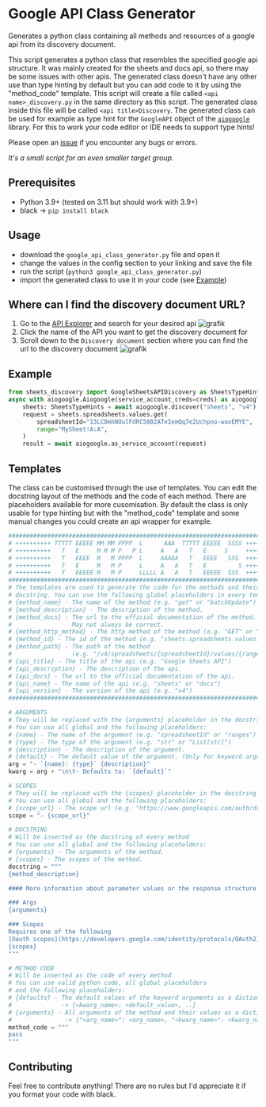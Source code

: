 # Google API Class Generator
Generates a python class containing all methods and resources of a google api from its discovery document.


This script generates a python class that resembles the specified google api structure. It was mainly created for the sheets and docs api, so there may be some issues with other apis. The generated class doesn't have any other use than type hinting by default but you can add code to it by using the "method_code" template. This script will create a file called `<api name>_discovery.py` in the same directory as this script. The generated class inside this file will be called `<api title>Discovery`. The generated class can be used for example as type hint for the `GoogleAPI` object of the [`aiogoogle`](https://github.com/omarryhan/aiogoogle) library. For this to work your code editor or IDE needs to support type hints!

Please open an [issue](https://github.com/arvitus/google-api-class-generator/issues) if you encounter any bugs or errors.

*It's a small script for an even smaller target group.*

## Prerequisites
  - Python 3.9+ (tested on 3.11 but should work with 3.9+)
  - black -> `pip install black`

## Usage
  - download the `google_api_class_generator.py` file and open it
  - change the values in the config section to your linking and save the file
  - run the script (`python3 google_api_class_generator.py`)
  - import the generated class to use it in your code (see [Example](#example))

## Where can I find the discovery document URL?
  1. Go to the [API Explorer](https://developers.google.com/apis-explorer/) and search for your desired api
     ![grafik](https://user-images.githubusercontent.com/34866314/210437655-19b7b878-171e-4da0-b3fa-67e71d09cfe6.png)
  2. Click the name of the API you want to get the discovery document for
  3. Scroll down to the `Discovery document` section where you can find the url to the discovery document
     ![grafik](https://user-images.githubusercontent.com/34866314/210437753-6dad4e8e-0a0d-4eb6-a686-8af8dbd63f54.png)

## Example
  ```py
  from sheets_discovery import GoogleSheetsAPIDiscovery as SheetsTypeHints
  async with aiogoogle.Aiogoogle(service_account_creds=creds) as aiogoogle:
      sheets: SheetsTypeHints = await aiogoogle.discover("sheets", "v4")
      request = sheets.spreadsheets.values.get(
          spreadsheetId="13LCOmhNUulFdRC5802ATeIemQq7e2Uchpno-waxEMYE",
          range="MySheet!A:A",
      )
      result = await aiogoogle.as_service_account(request)
  ```


## Templates
  The class can be customised through the use of templates.
  You can edit the docstring layout of the methods and the code of each method. There are placeholders available for more cusomisation.
  By default the class is only usable for type hinting but with the "method_code" template and some manual changes you could create an api wrapper for example.

  ```py
  ###############################################################################
  # ++++++++++ TTTTT EEEEE MM MM PPPP  L      AAA  TTTTT EEEEE  SSSS ++++++++++ #
  # ++++++++++   T   E     M M M P   P L     A   A   T   E     S     ++++++++++ #
  # ++++++++++   T   EEEE  M   M PPPP  L     AAAAA   T   EEEE   SSS  ++++++++++ #
  # ++++++++++   T   E     M   M P     L     A   A   T   E         S ++++++++++ #
  # ++++++++++   T   EEEEE M   M P     LLLLL A   A   T   EEEEE  SSS  ++++++++++ #
  ###############################################################################
  # The templates are used to generate the code for the methods and their       #
  # docstring. You can use the following global placeholders in every template: #
  # {method_name} - The name of the method (e.g. "get" or "batchUpdate")        #
  # {method_description} - The description of the method.                       #
  # {method_docs} - The url to the official documentation of the method.        #
  #                 May not always be correct.                                  #
  # {method_http_method} - The http method of the method (e.g. "GET" or "POST") #
  # {method_id} - The id of the method (e.g. "sheets.spreadsheets.values.get")  #
  # {method_path} - The path of the method                                      #
  #                 (e.g. "/v4/spreadsheets/{spreadsheetId}/values/{range}")    #
  # {api_title} - The title of the api (e.g. "Google Sheets API")               #
  # {api_description} - The description of the api.                             #
  # {api_docs} - The url to the official documentation of the api.              #
  # {api_name} - The name of the api (e.g. "sheets" or "docs")                  #
  # {api_version} - The version of the api (e.g. "v4")                          #
  ###############################################################################

  # ARGUMENTS
  # They will be replaced with the {arguments} placeholder in the docstring
  # You can use all global and the following placeholders:
  # {name} - The name of the argument (e.g. "spreadsheetId" or "ranges")
  # {type} - The type of the argument (e.g. "str" or "List[str]")
  # {description} - The description of the argument.
  # {default} - The default value of the argument. (Only for keyword arguments)
  arg = "- `{name}: {type}` {description}"
  kwarg = arg + "\n\t- Defaults to: `{default}`"
  
  # SCOPES
  # They will be replaced with the {scopes} placeholder in the docstring
  # You can use all global and the following placeholders:
  # {scope_url} - The scope url (e.g. "https://www.googleapis.com/auth/drive")
  scope = "- {scope_url}"
  
  # DOCSTRING
  # Will be inserted as the docstring of every method
  # You can use all global and the following placeholders:
  # {arguments} - The arguments of the method.
  # {scopes} - The scopes of the method.
  docstring = """
  {method_description}
  
  #### More information about parameter values or the response structure can be found in the [official documentation]({method_docs}).
  
  ### Args
  {arguments}
  
  ### Scopes
  Requires one of the following
  [Oauth scopes](https://developers.google.com/identity/protocols/OAuth2):
  {scopes}
  """
  
  # METHOD CODE
  # Will be inserted as the code of every method
  # You can use valid python code, all global placeholders
  # and the following placeholders:
  # {defaults} - The default values of the keyword arguments as a dictionary.
  #              -> {<kwarg_name>: <default_value>, ..}
  # {arguments} - All arguments of the method and their values as a dictionary.
  #               -> {"<arg_name>": <arg_name>, "<kwarg_name>": <kwarg_name>, ..}
  method_code = """
  pass
  """
  ```

  
## Contributing
  Feel free to contribute anything! There are no rules but I'd appreciate it if you format your code with black.

